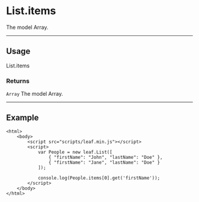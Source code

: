 # List.items

The model Array.

----------------------------------------------------------------------

## Usage

List.items

### Returns

`Array` The model Array.

----------------------------------------------------------------------

## Example

	<html>	
		<body>
			<script src="scripts/leaf.min.js"></script>
			<script>	
				var People = new leaf.List([
					{ "firstName": "John", "lastName": "Doe" },
					{ "firstName": "Jane", "lastName": "Doe" }
				]);

				console.log(People.items[0].get('firstName'));
			</script>
		</body>
	</html>	